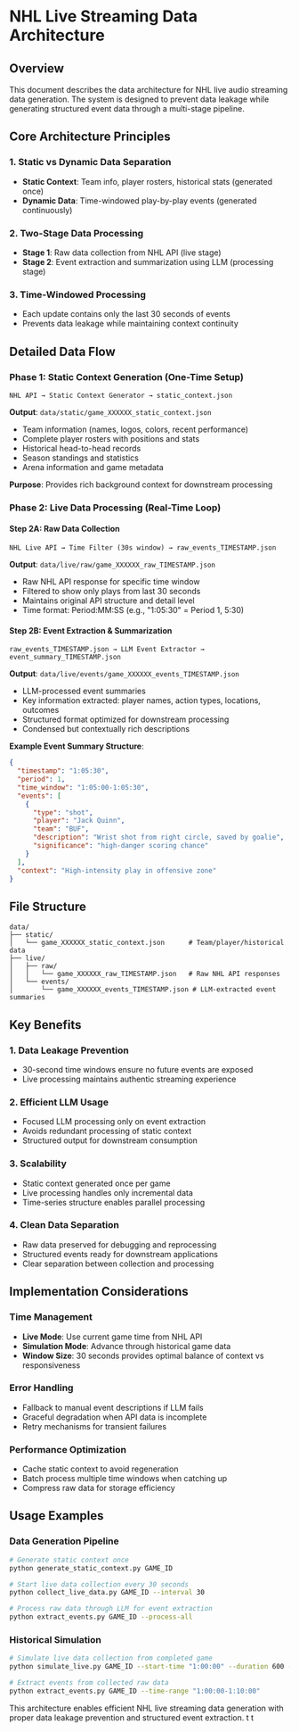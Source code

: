 # NHL Live Streaming Data Architecture

## Overview
This document describes the data architecture for NHL live audio streaming data generation. The system is designed to prevent data leakage while generating structured event data through a multi-stage pipeline.

## Core Architecture Principles

### 1. **Static vs Dynamic Data Separation**
- **Static Context**: Team info, player rosters, historical stats (generated once)
- **Dynamic Data**: Time-windowed play-by-play events (generated continuously)

### 2. **Two-Stage Data Processing**
- **Stage 1**: Raw data collection from NHL API (live stage)
- **Stage 2**: Event extraction and summarization using LLM (processing stage)

### 3. **Time-Windowed Processing**
- Each update contains only the last 30 seconds of events
- Prevents data leakage while maintaining context continuity

## Detailed Data Flow

### Phase 1: Static Context Generation (One-Time Setup)
```
NHL API → Static Context Generator → static_context.json
```

**Output**: `data/static/game_XXXXXX_static_context.json`
- Team information (names, logos, colors, recent performance)
- Complete player rosters with positions and stats
- Historical head-to-head records
- Season standings and statistics
- Arena information and game metadata

**Purpose**: Provides rich background context for downstream processing

### Phase 2: Live Data Processing (Real-Time Loop)

#### Step 2A: Raw Data Collection
```
NHL Live API → Time Filter (30s window) → raw_events_TIMESTAMP.json
```

**Output**: `data/live/raw/game_XXXXXX_raw_TIMESTAMP.json`
- Raw NHL API response for specific time window
- Filtered to show only plays from last 30 seconds
- Maintains original API structure and detail level
- Time format: Period:MM:SS (e.g., "1:05:30" = Period 1, 5:30)

#### Step 2B: Event Extraction & Summarization
```
raw_events_TIMESTAMP.json → LLM Event Extractor → event_summary_TIMESTAMP.json
```

**Output**: `data/live/events/game_XXXXXX_events_TIMESTAMP.json`
- LLM-processed event summaries
- Key information extracted: player names, action types, locations, outcomes
- Structured format optimized for downstream processing
- Condensed but contextually rich descriptions

**Example Event Summary Structure**:
```json
{
  "timestamp": "1:05:30",
  "period": 1,
  "time_window": "1:05:00-1:05:30",
  "events": [
    {
      "type": "shot",
      "player": "Jack Quinn",
      "team": "BUF", 
      "description": "Wrist shot from right circle, saved by goalie",
      "significance": "high-danger scoring chance"
    }
  ],
  "context": "High-intensity play in offensive zone"
}
```

## File Structure

```
data/
├── static/
│   └── game_XXXXXX_static_context.json      # Team/player/historical data
├── live/
│   ├── raw/
│   │   └── game_XXXXXX_raw_TIMESTAMP.json   # Raw NHL API responses  
│   └── events/
│       └── game_XXXXXX_events_TIMESTAMP.json # LLM-extracted event summaries
```

## Key Benefits

### 1. **Data Leakage Prevention**
- 30-second time windows ensure no future events are exposed
- Live processing maintains authentic streaming experience

### 2. **Efficient LLM Usage**
- Focused LLM processing only on event extraction
- Avoids redundant processing of static context
- Structured output for downstream consumption

### 3. **Scalability**
- Static context generated once per game
- Live processing handles only incremental data
- Time-series structure enables parallel processing

### 4. **Clean Data Separation**
- Raw data preserved for debugging and reprocessing
- Structured events ready for downstream applications
- Clear separation between collection and processing

## Implementation Considerations

### Time Management
- **Live Mode**: Use current game time from NHL API
- **Simulation Mode**: Advance through historical game data
- **Window Size**: 30 seconds provides optimal balance of context vs responsiveness

### Error Handling
- Fallback to manual event descriptions if LLM fails
- Graceful degradation when API data is incomplete
- Retry mechanisms for transient failures

### Performance Optimization
- Cache static context to avoid regeneration
- Batch process multiple time windows when catching up
- Compress raw data for storage efficiency

## Usage Examples

### Data Generation Pipeline
```bash
# Generate static context once
python generate_static_context.py GAME_ID

# Start live data collection every 30 seconds  
python collect_live_data.py GAME_ID --interval 30

# Process raw data through LLM for event extraction
python extract_events.py GAME_ID --process-all
```

### Historical Simulation  
```bash
# Simulate live data collection from completed game
python simulate_live.py GAME_ID --start-time "1:00:00" --duration 600 --interval 30

# Extract events from collected raw data
python extract_events.py GAME_ID --time-range "1:00:00-1:10:00"
```

This architecture enables efficient NHL live streaming data generation with proper data leakage prevention and structured event extraction. t t 